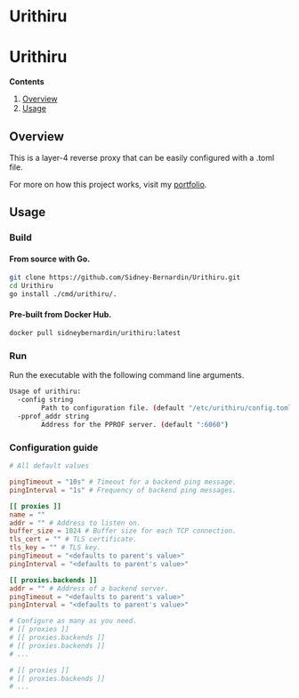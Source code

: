 # Urithiru

# Urithiru

**Contents**
1. [Overview](#overview)
1. [Usage](#usage)

## Overview
This is a layer-4 reverse proxy that can be easily configured with a .toml file.

For more on how this project works, visit my [portfolio](https://sidney-bernardin.github.io/project/?id=urithiru).

## Usage

### Build

#### From source with Go.
```bash
git clone https://github.com/Sidney-Bernardin/Urithiru.git
cd Urithiru
go install ./cmd/urithiru/.
```

#### Pre-built from Docker Hub.
```bash
docker pull sidneybernardin/urithiru:latest
```

### Run
Run the executable with the following command line arguments.
```bash
Usage of urithiru:
  -config string
        Path to configuration file. (default "/etc/urithiru/config.toml")
  -pprof_addr string
        Address for the PPROF server. (default ":6060")
```

### Configuration guide
```toml
# All default values

pingTimeout = "10s" # Timeout for a backend ping message.
pingInterval = "1s" # Frequency of backend ping messages.

[[ proxies ]]
name = ""
addr = "" # Address to listen on.
buffer_size = 1024 # Buffer size for each TCP connection.
tls_cert = "" # TLS certificate.
tls_key = "" # TLS key.
pingTimeout = "<defaults to parent's value>"
pingInterval = "<defaults to parent's value>"

[[ proxies.backends ]]
addr = "" # Address of a backend server.
pingTimeout = "<defaults to parent's value>"
pingInterval = "<defaults to parent's value>"

# Configure as many as you need.
# [[ proxies ]]
# [[ proxies.backends ]]
# [[ proxies.backends ]]
# ...

# [[ proxies ]]
# [[ proxies.backends ]]
# ...
```
